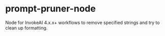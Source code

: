 # prompt-pruner-node
Node for InvokeAI 4.x.x+ workflows to remove specified strings and try to clean up formatting.

